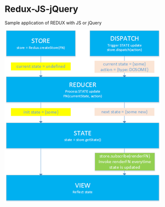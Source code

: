 # Redux-JS-jQuery
Sample application of REDUX with JS or jQuery

![flowDiagram](REDUX-flowDiagram.png)
